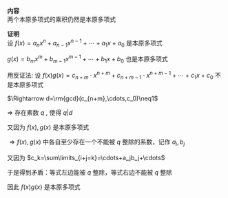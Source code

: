 **内容**  
两个本原多项式的乘积仍然是本原多项式  
  
**证明**  
设 $f(x)=a_nx^n+a_{n-1}x^{n-1}+\cdots+a_1x+a_0$ 是本原多项式  
  
 $g(x)=b_mx^m+b_{m-1}x^{m-1}+\cdots+b_1x+b_0$ 也是本原多项式  
  
用反证法: 设 $f(x)g(x)=c_{n+m}\cdot x^{n+m}+c_{n+m-1}\cdot x^{n+m-1}+\cdots+c_1x+c_0$ 不是本原多项式  
  
 $\Rightarrow d=\rm{gcd}(c_{n+m},\cdots,c_0)\neq1$  
  
 $\Rightarrow$ 存在素数 $q$ , 使得 $q|d$  
  
又因为 $f(x),g(x)$ 是本原多项式  
  
 $\Rightarrow f(x),g(x)$ 中各自至少存在一个不能被 $q$ 整除的系数，记作 $a_i,b_j$  
  
又因为 $c_k=\sum\limits_{i+j=k}=\cdots+a_jb_j+\cdots$  
  
于是得到矛盾：等式左边能被 $q$ 整除，等式右边不能被 $q$ 整除  
  
因此 $f(x)g(x)$ 是本原多项式  
